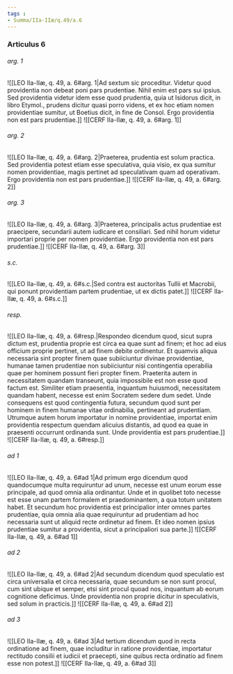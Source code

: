 ```yaml
---
tags : 
- Summa/IIa-IIæ/q.49/a.6
---
```


### Articulus 6

###### arg. 1
![[LEO IIa-IIæ, q. 49, a. 6#arg. 1|Ad sextum sic proceditur. Videtur quod providentia non debeat poni pars prudentiae. Nihil enim est pars sui ipsius. Sed providentia videtur idem esse quod prudentia, quia ut Isidorus dicit, in libro Etymol., prudens dicitur quasi porro videns, et ex hoc etiam nomen providentiae sumitur, ut Boetius dicit, in fine de Consol. Ergo providentia non est pars prudentiae.]]
![[CERF IIa-IIæ, q. 49, a. 6#arg. 1]]

###### arg. 2
![[LEO IIa-IIæ, q. 49, a. 6#arg. 2|Praeterea, prudentia est solum practica. Sed providentia potest etiam esse speculativa, quia visio, ex qua sumitur nomen providentiae, magis pertinet ad speculativam quam ad operativam. Ergo providentia non est pars prudentiae.]]
![[CERF IIa-IIæ, q. 49, a. 6#arg. 2]]

###### arg. 3
![[LEO IIa-IIæ, q. 49, a. 6#arg. 3|Praeterea, principalis actus prudentiae est praecipere, secundarii autem iudicare et consiliari. Sed nihil horum videtur importari proprie per nomen providentiae. Ergo providentia non est pars prudentiae.]]
![[CERF IIa-IIæ, q. 49, a. 6#arg. 3]]

###### s.c.
![[LEO IIa-IIæ, q. 49, a. 6#s.c.|Sed contra est auctoritas Tullii et Macrobii, qui ponunt providentiam partem prudentiae, ut ex dictis patet.]]
![[CERF IIa-IIæ, q. 49, a. 6#s.c.]]

###### resp.
![[LEO IIa-IIæ, q. 49, a. 6#resp.|Respondeo dicendum quod, sicut supra dictum est, prudentia proprie est circa ea quae sunt ad finem; et hoc ad eius officium proprie pertinet, ut ad finem debite ordinentur. Et quamvis aliqua necessaria sint propter finem quae subiiciuntur divinae providentiae, humanae tamen prudentiae non subiiciuntur nisi contingentia operabilia quae per hominem possunt fieri propter finem. Praeterita autem in necessitatem quandam transeunt, quia impossibile est non esse quod factum est. Similiter etiam praesentia, inquantum huiusmodi, necessitatem quandam habent, necesse est enim Socratem sedere dum sedet. Unde consequens est quod contingentia futura, secundum quod sunt per hominem in finem humanae vitae ordinabilia, pertineant ad prudentiam. Utrumque autem horum importatur in nomine providentiae, importat enim providentia respectum quendam alicuius distantis, ad quod ea quae in praesenti occurrunt ordinanda sunt. Unde providentia est pars prudentiae.]]
![[CERF IIa-IIæ, q. 49, a. 6#resp.]]

###### ad 1
![[LEO IIa-IIæ, q. 49, a. 6#ad 1|Ad primum ergo dicendum quod quandocumque multa requiruntur ad unum, necesse est unum eorum esse principale, ad quod omnia alia ordinantur. Unde et in quolibet toto necesse est esse unam partem formalem et praedominantem, a qua totum unitatem habet. Et secundum hoc providentia est principalior inter omnes partes prudentiae, quia omnia alia quae requiruntur ad prudentiam ad hoc necessaria sunt ut aliquid recte ordinetur ad finem. Et ideo nomen ipsius prudentiae sumitur a providentia, sicut a principaliori sua parte.]]
![[CERF IIa-IIæ, q. 49, a. 6#ad 1]]

###### ad 2
![[LEO IIa-IIæ, q. 49, a. 6#ad 2|Ad secundum dicendum quod speculatio est circa universalia et circa necessaria, quae secundum se non sunt procul, cum sint ubique et semper, etsi sint procul quoad nos, inquantum ab eorum cognitione deficimus. Unde providentia non proprie dicitur in speculativis, sed solum in practicis.]]
![[CERF IIa-IIæ, q. 49, a. 6#ad 2]]

###### ad 3
![[LEO IIa-IIæ, q. 49, a. 6#ad 3|Ad tertium dicendum quod in recta ordinatione ad finem, quae includitur in ratione providentiae, importatur rectitudo consilii et iudicii et praecepti, sine quibus recta ordinatio ad finem esse non potest.]]
![[CERF IIa-IIæ, q. 49, a. 6#ad 3]]

